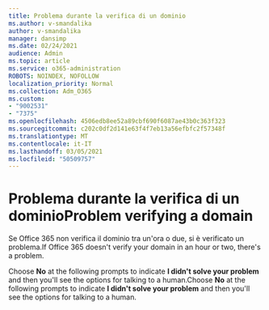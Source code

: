 ```yaml
---
title: Problema durante la verifica di un dominio
ms.author: v-smandalika
author: v-smandalika
manager: dansimp
ms.date: 02/24/2021
audience: Admin
ms.topic: article
ms.service: o365-administration
ROBOTS: NOINDEX, NOFOLLOW
localization_priority: Normal
ms.collection: Adm_O365
ms.custom:
- "9002531"
- "7375"
ms.openlocfilehash: 4506edb8ee52a89cbf690f6087ae43b0c363f323
ms.sourcegitcommit: c202c0df2d141e63f4f7eb13a56efbfc2f57348f
ms.translationtype: MT
ms.contentlocale: it-IT
ms.lasthandoff: 03/05/2021
ms.locfileid: "50509757"
---
```

# <a name="problem-verifying-a-domain"></a><span data-ttu-id="00a42-102">Problema durante la verifica di un dominio</span><span class="sxs-lookup"><span data-stu-id="00a42-102">Problem verifying a domain</span></span>

<span data-ttu-id="00a42-103">Se Office 365 non verifica il dominio tra un'ora o due, si è verificato un problema.</span><span class="sxs-lookup"><span data-stu-id="00a42-103">If Office 365 doesn't verify your domain in an hour or two, there's a problem.</span></span>

<span data-ttu-id="00a42-104">Choose **No** at the following prompts to indicate **I didn't solve your problem** and then you'll see the options for talking to a human.</span><span class="sxs-lookup"><span data-stu-id="00a42-104">Choose **No** at the following prompts to indicate **I didn't solve your problem** and then you'll see the options for talking to a human.</span></span>
